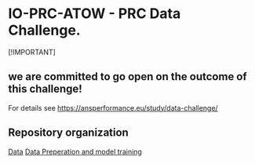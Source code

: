 # IO-PRC-ATOW - PRC Data Challenge.

[!IMPORTANT]
## we are committed to go open on the outcome of this challenge!

For details see https://ansperformance.eu/study/data-challenge/

## Repository organization
[Data](https://github.com/io-swiss/io-prc-atow/blob/main/data/README.md)
[Data Preperation and model training](https://github.com/io-swiss/io-prc-atow/blob/main/notebooks/README.md)
